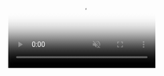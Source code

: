 <video autoplay="" class="echidna-video__item" loop="" muted="" playsinline="" poster="/static/img/homepage-video-poster.png?cache=2d48372" preload="none"><source src="https://kstatic.googleusercontent.com/files/d067b4772accb3b05bebac3a2d798fc1cfc63b7ca7d538e1062e6eb82fb0d5a0c5c972ac42c37b8dfe1e52b8337eaa236c51e914f77bb751c97b849464ac4ff7" type="video/webm"> <source src="https://kstatic.googleusercontent.com/files/c04d7044c639a2f3fd42d0b8f8701f02be45a6dd1a1c83b337896746ebff3a1a9385f750582e1fd8c880b96f3cd1b89818d07284ba59030df988c34ff9e63e1a" type="video/mp4"> This browser does not support the HTML5 video element.</video>
